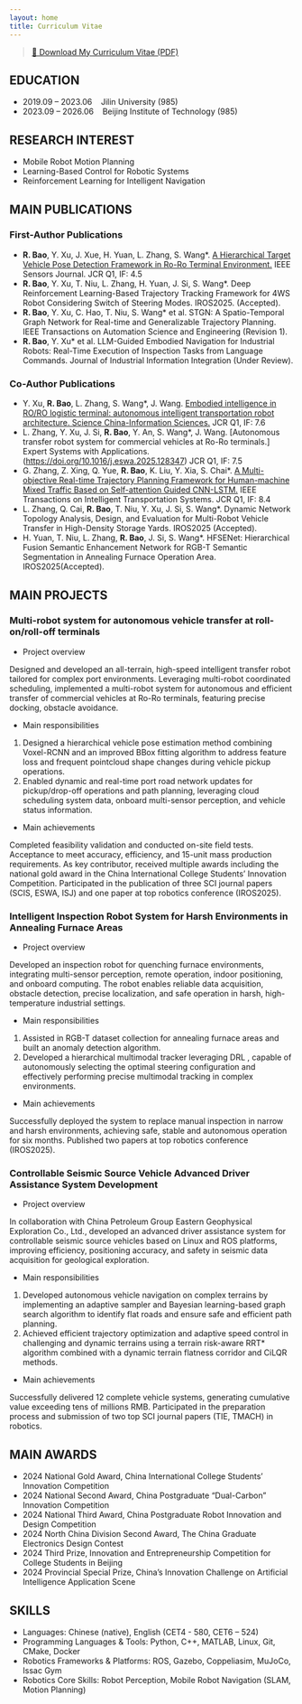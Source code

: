```yaml
---
layout: home
title: Curriculum Vitae
---
```


> [📄 Download My Curriculum Vitae (PDF)](/pic/cv.pdf)

## EDUCATION

* 2019.09 – 2023.06 &nbsp;&nbsp; Jilin University (985)
* 2023.09 – 2026.06 &nbsp;&nbsp; Beijing Institute of Technology (985)

## RESEARCH INTEREST

* Mobile Robot Motion Planning
* Learning-Based Control for Robotic Systems
* Reinforcement Learning for Intelligent Navigation

## MAIN PUBLICATIONS

### First-Author Publications
* **R. Bao**, Y. Xu, J. Xue, H. Yuan, L. Zhang, S. Wang*. [A Hierarchical Target Vehicle Pose Detection Framework in Ro-Ro Terminal Environment.](https://ieeexplore.ieee.org/document/11023124) IEEE Sensors Journal. JCR Q1, IF: 4.5
* **R. Bao**, Y. Xu, T. Niu, L. Zhang, H. Yuan, J. Si, S. Wang*. Deep Reinforcement Learning-Based Trajectory Tracking Framework for 4WS Robot Considering Switch of Steering Modes. IROS2025. (Accepted).
* **R. Bao**, Y. Xu, C. Hao, T. Niu, S. Wang* et al. STGN: A Spatio-Temporal Graph Network for Real-time and Generalizable Trajectory Planning. IEEE Transactions on Automation Science and Engineering (Revision 1). 
* **R. Bao**, Y. Xu* et al. LLM-Guided Embodied Navigation for Industrial Robots: Real-Time Execution of Inspection Tasks from Language Commands. Journal of Industrial Information Integration (Under Review).


### Co-Author Publications
* Y. Xu, **R. Bao**, L. Zhang, S. Wang*, J. Wang. [Embodied intelligence in RO/RO logistic terminal: autonomous intelligent transportation robot architecture. Science China-Information Sciences.](https://link.springer.com/article/10.1007/s11432-024-4395-7) JCR Q1, IF: 7.6
* L. Zhang, Y. Xu, J. Si, **R. Bao**, Y. An, S. Wang*, J. Wang. [Autonomous transfer robot system for commercial vehicles at Ro-Ro terminals.] Expert Systems with Applications.(https://doi.org/10.1016/j.eswa.2025.128347) JCR Q1, IF: 7.5
* G. Zhang, Z. Xing, Q. Yue, **R. Bao**, K. Liu, Y. Xia, S. Chai*. [A Multi-objective Real-time Trajectory Planning Framework for Human-machine Mixed Traffic Based on Self-attention Guided CNN-LSTM.](https://ieeexplore.ieee.org/document/11048698) IEEE Transactions on Intelligent Transportation Systems. JCR Q1, IF: 8.4
* L. Zhang, Q. Cai, **R. Bao**, T. Niu, Y. Xu, J. Si, S. Wang*. Dynamic Network Topology Analysis, Design, and Evaluation for Multi-Robot Vehicle Transfer in High-Density Storage Yards. IROS2025 (Accepted).
* H. Yuan, T. Niu, L. Zhang, **R. Bao**, J. Si, S. Wang*. HFSENet: Hierarchical Fusion Semantic Enhancement Network for RGB-T Semantic Segmentation in Annealing Furnace Operation Area. IROS2025(Accepted).

## MAIN PROJECTS

### Multi-robot system for autonomous vehicle transfer at roll-on/roll-off terminals

* Project overview

Designed and developed an all-terrain, high-speed intelligent transfer robot tailored for complex port environments. Leveraging multi-robot coordinated scheduling, implemented a multi-robot system for autonomous and efficient transfer of commercial vehicles at Ro-Ro terminals, featuring precise docking, obstacle avoidance.

* Main responsibilities
1. Designed a hierarchical vehicle pose estimation method combining Voxel-RCNN and an improved BBox fitting algorithm to address feature loss and frequent pointcloud shape changes during vehicle pickup operations.
2. Enabled dynamic and real-time port road network updates for pickup/drop-off operations and path planning, leveraging cloud scheduling system data, onboard multi-sensor perception, and vehicle status information.

* Main achievements

Completed feasibility validation and conducted on-site field tests. Acceptance to meet accuracy, efficiency, and 15-unit mass production requirements. As key contributor, received multiple awards including the national gold award in the China International College Students’ Innovation Competition. Participated in the publication of three SCI journal papers (SCIS, ESWA, ISJ) and one paper at top robotics conference (IROS2025).

### Intelligent Inspection Robot System for Harsh Environments in Annealing Furnace Areas

* Project overview

Developed an inspection robot for quenching furnace environments, integrating multi-sensor perception, remote operation, indoor positioning, and onboard computing. The robot enables reliable data acquisition, obstacle detection, precise localization, and safe operation in harsh, high-temperature industrial settings.

* Main responsibilities
1. Assisted in RGB-T dataset collection for annealing furnace areas and built an anomaly detection algorithm.
2. Developed a hierarchical multimodal tracker leveraging DRL , capable of autonomously selecting the optimal steering configuration and effectively performing precise multimodal tracking in complex environments.

* Main achievements

Successfully deployed the system to replace manual inspection in narrow and harsh environments, achieving safe, stable and autonomous operation for six months. Published two papers at top robotics conference (IROS2025).

### Controllable Seismic Source Vehicle Advanced Driver Assistance System Development

* Project overview

In collaboration with China Petroleum Group Eastern Geophysical Exploration Co., Ltd., developed an advanced driver assistance system for controllable seismic source vehicles based on Linux and ROS platforms, improving efficiency, positioning accuracy, and safety in seismic data acquisition for geological exploration.

* Main responsibilities
1. Developed autonomous vehicle navigation on complex terrains by implementing an adaptive sampler and Bayesian learning-based graph search algorithm to identify flat roads and ensure safe and efficient path planning.
2. Achieved efficient trajectory optimization and adaptive speed control in challenging and dynamic terrains using a terrain risk-aware RRT* algorithm combined with a dynamic terrain flatness corridor and CiLQR methods.

* Main achievements

Successfully delivered 12 complete vehicle systems, generating cumulative value exceeding tens of millions RMB. Participated in the preparation process and submission of two top SCI journal papers (TIE, TMACH) in robotics.

## MAIN AWARDS

* 2024 National Gold Award, China International College Students’ Innovation Competition
* 2024 National Second Award, China Postgraduate “Dual-Carbon” Innovation Competition 
* 2024 National Third Award, China Postgraduate Robot Innovation and Design Competition
* 2024 North China Division Second Award, The China Graduate Electronics Design Contest
* 2024 Third Prize, Innovation and Entrepreneurship Competition for College Students in Beijing
* 2024 Provincial Special Prize, China’s Innovation Challenge on Artificial Intelligence Application Scene

## SKILLS
* Languages: Chinese (native), English (CET4 - 580, CET6 – 524)<br>
* Programming Languages & Tools: Python, C++, MATLAB, Linux, Git, CMake, Docker
* Robotics Frameworks & Platforms: ROS, Gazebo, Coppeliasim, MuJoCo, Issac Gym
* Robotics Core Skills: Robot Perception, Mobile Robot Navigation (SLAM, Motion Planning)